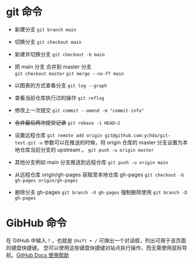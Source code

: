 # git 命令

- 新建分支 
  `git branch main`
  
- 切换分支 
  `git checkout main`
  
- 新建并切换分支 
  `git checkout -b main`
  
- 把 main 分支 合并到 master 分支   
  `git checkout master`
  `git merge --no-ff main`
  
- 以图表的方式查看分支 
  `git log --graph`
  
- 查看当前仓库执行过的操作 
  `git reflog`
  
- 修改上一次提交 
  `git commit --amend -m "commit-info"`
  
- ~~合并最后两次提交记录~~ 
  `git rebase -i HEAD~2`
  
- 设置远程仓库 
  `git remote add origin git@github.com:ychda/git-test.git` 
    `-u` 参数可以在推送的时候，将 origin 仓库的 master 分支设置为本地仓库当前分支的 upstream 。
  `git push -u origin master`
  
- 其他分支例如 main 分支推送到远程仓库
  `git push -u origin main`
  
- 从远程仓库 origin/gh-pages 获取至本地仓库 gh-pages 
  `git checkout -b gh-pages origin/gh-pages`
  
- 删除分支 gh-pages 
  `git branch -d gh-pages` 
  强制删除使用 `git branch -D gh-pages`

# GibHub 命令

在 GitHub 中输入 `?` ，也就是 `Shift + /` 可弹出一个对话框，列出可用于该页面的键盘快捷键。 您可以使用这些键盘快捷键对站点执行操作，而无需使用鼠标导航。[GitHub Docs 使用帮助](https://docs.github.com/cn/get-started/using-github/keyboard-shortcuts)

